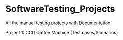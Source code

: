 # SoftwareTesting_Projects
All the manual testing projects with Documentation.

Project 1: CCD Coffee Machine (Test cases/Scenarios)
